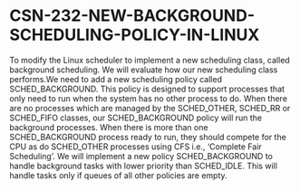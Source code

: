 # CSN-232-NEW-BACKGROUND-SCHEDULING-POLICY-IN-LINUX
To modify the Linux scheduler to implement a new scheduling class, called background scheduling. We will evaluate how our new scheduling class performs.We need to add a new scheduling policy called SCHED_BACKGROUND. This policy is designed to support processes that only need to run when the system has no other process to do.
When there are no processes which are managed by the SCHED_OTHER, SCHED_RR or SCHED_FIFO classes, our SCHED_BACKGROUND policy will run the background processes.
 When there is more than one SCHED_BACKGROUND process ready to run, they should compete for the CPU as do SCHED_OTHER processes using CFS i.e., ‘Complete Fair Scheduling’.
 We will implement a new policy SCHED_BACKGROUND to handle background tasks with lower priority than SCHED_IDLE. This will handle tasks only if queues of all other policies are empty.
